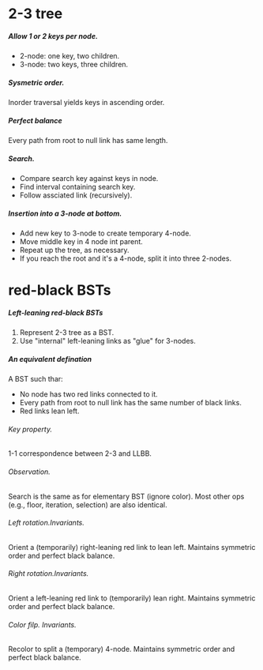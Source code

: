 # 2-3 tree

##### Allow 1 or 2 keys per node.

* 2-node: one key, two children.
* 3-node: two keys, three children.

##### Sysmetric order.

Inorder traversal yields keys in ascending order.

##### Perfect balance

Every path from root to null link has same length.

##### Search.

* Compare search key against keys in node.
* Find interval containing search key.
* Follow assciated link \(recursively\).

##### Insertion into a 3-node at bottom.

* Add new key to 3-node to create temporary 4-node.
* Move middle key in 4 node int parent.
* Repeat up the tree, as necessary.
* If you reach the root and it's a 4-node, split it into three 2-nodes.

# red-black BSTs

##### Left-leaning red-black BSTs

1. Represent 2-3 tree as a BST.
2. Use "internal" left-leaning links as "glue" for 3-nodes.

##### An equivalent defination

A BST such thar:

* No node has two red links connected to it.
* Every path from root to null link has the same number of black links.
* Red links lean left.

###### Key property. 

1-1 correspondence between 2-3 and LLBB.

###### Observation.

Search is the same as for elementary BST \(ignore color\). Most other ops \(e.g., floor, iteration, selection\) are also identical.

###### Left rotation.Invariants.

Orient a \(temporarily\) right-leaning red link to lean left. Maintains symmetric order and perfect black balance.

###### Right rotation.Invariants.

Orient a left-leaning red link to \(temporarily\) lean right. Maintains symmetric order and perfect black balance.

###### Color filp. Invariants.

Recolor to split a \(temporary\) 4-node. Maintains symmetric order and perfect black balance.





